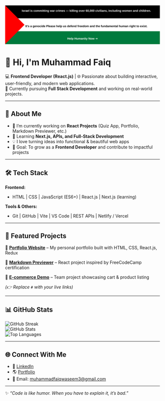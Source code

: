 [![Stand With Palestine](https://github.com/standforhumanity/stand-with-palestine/blob/main/Banners/Banner1.svg)](https://stand-with-palestine.vercel.app)
# 👋 Hi, I'm Muhammad Faiq  

💻 **Frontend Developer (React.js)** | 🌐 Passionate about building interactive, user-friendly, and modern web applications.  
🚀 Currently pursuing **Full Stack Development** and working on real-world projects.  

---

## 🚀 About Me  
- 🔭 I’m currently working on **React Projects** (Quiz App, Portfolio, Markdown Previewer, etc.)  
- 🌱 Learning **Next.js, APIs, and Full-Stack Development**  
- 💡 I love turning ideas into functional & beautiful web apps  
- 🎯 Goal: To grow as a **Frontend Developer** and contribute to impactful projects  

---

## 🛠️ Tech Stack  
**Frontend:**  
- HTML | CSS | JavaScript (ES6+) | React.js | Next.js (learning)  

**Tools & Others:**  
- Git | GitHub | Vite | VS Code | REST APIs | Netlify / Vercel  

---

## 📌 Featured Projects  
🔹 [**Portfolio Website**](https://faiq-dev.netlify.app/) – My personal portfolio built with HTML, CSS, React.js, Redux 

🔹 [**Markdown Previewer**](https://creative-dolphin-453319.netlify.app/) – React project inspired by FreeCodeCamp certification 

🔹 [**E-commerce Demo**](https://shop-mate-e-commerce.netlify.app/) – Team project showcasing cart & product listing  

*(👉 Replace `#` with your live links)*  

---

## 📊 GitHub Stats  
![GitHub Streak](https://streak-stats.demolab.com/?user=MuhammadFaiq&theme=tokyonight)  
![GitHub Stats](https://github-readme-stats.vercel.app/api?username=MuhammadFaiq&show_icons=true&theme=tokyonight)  
![Top Languages](https://github-readme-stats.vercel.app/api/top-langs/?username=MuhammadFaiq&layout=compact&theme=tokyonight)  

---

## 🌐 Connect With Me  
- 💼 [LinkedIn](https://www.linkedin.com/in/muhammad-faiq-5a9b48333/)  
- 🌎 [Portfolio](https://faiq-dev.netlify.app/)  
- 📧 Email: muhammadfaiqwaseem3@gmail.com

---

✨ *“Code is like humor. When you have to explain it, it’s bad.”*  

